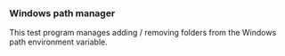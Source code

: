 ### Windows path manager

This test program manages adding / removing folders from the Windows path environment variable.
